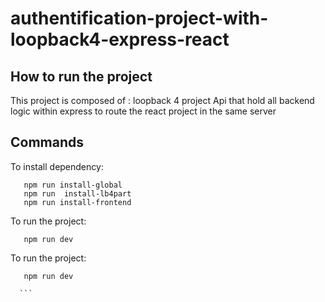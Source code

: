 # authentification-project-with-loopback4-express-react


## How to run the project

This project is composed of :
loopback 4 project Api that hold all backend logic within express to route the react project in the same server 

## Commands

To install dependency: 
```
   npm run install-global 
   npm run  install-lb4part 
   npm run install-frontend 
```   
 

To run the project:
````
   npm run dev
````


To run the project:
````
   npm run dev
   
  ```
